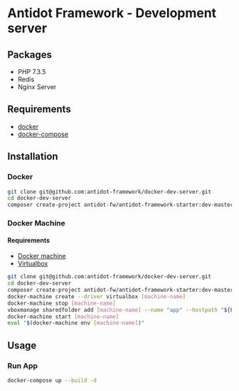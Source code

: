 # Antidot Framework - Development server

## Packages

* PHP 7.3.5
* Redis
* Nginx Server

## Requirements

* [docker]()
* [docker-compose]()

## Installation

### Docker

````bash
git clone git@github.com:antidot-framework/docker-dev-server.git
cd docker-dev-server
composer create-project antidot-fw/antidot-framework-starter:dev-master ${PWD}/app
````

### Docker Machine

#### Requirements

* [Docker machine]()
* [Virtualbox]()

````bash
git clone git@github.com:antidot-framework/docker-dev-server.git
cd docker-dev-server
composer create-project antidot-fw/antidot-framework-starter:dev-master ${PWD}/app
docker-machine create --driver virtualbox [machine-name] 
docker-machine stop [machine-name]
vboxmanage sharedfolder add [machine-name] --name "app" --hostpath "${PWD}/app"
docker-machine start [machine-name]
eval "$(docker-machine env [machine-name])"                                             
````

## Usage

### Run App

````bash
docker-compose up --build -d
````
